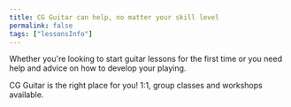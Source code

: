```yaml
---
title: CG Guitar can help, no matter your skill level
permalink: false
tags: ["lessonsInfo"]
---
```


Whether you're looking to start guitar lessons for the first time or you need help and advice on how to develop your playing.

CG Guitar is the right place for you! 1:1, group classes and workshops available.
